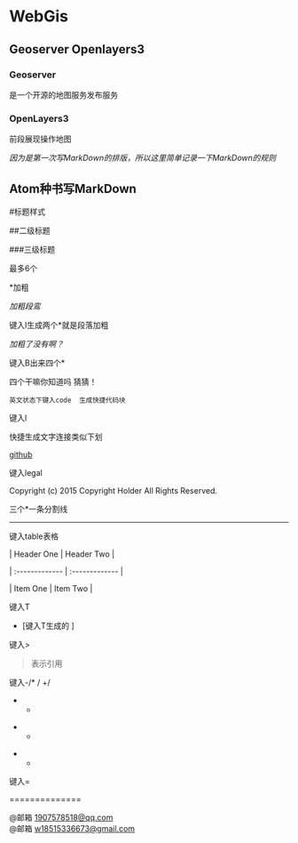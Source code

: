 # WebGis

## Geoserver Openlayers3

### Geoserver

是一个开源的地图服务发布服务

### OpenLayers3

前段展现操作地图

*因为是第一次写MarkDown的排版，所以这里简单记录一下MarkDown的规则*

## Atom种书写MarkDown

#标题样式

##二级标题

###三级标题

最多6个

*加粗

*加粗段鸾*

键入I生成两个*就是段落加粗

*加粗了没有啊？*

键入B出来四个*

四个干嘛你知道吗 猜猜！

```
英文状态下键入code  生成快捷代码块

```

键入l

快捷生成文字连接类似下划

[github](www.github.com)

键入legal

Copyright (c) 2015 Copyright Holder All Rights Reserved.

三个*一条分割线

***

键入table表格

| Header One     | Header Two     |

| :------------- | :------------- |

| Item One       | Item Two       |



键入T

- [键入T生成的 ]

键入>

>表示引用

键入-/* / +/

- -

* *

+ +

键入=

==============

@邮箱 1907578518@qq.com  
@邮箱 w18515336673@gmail.com
